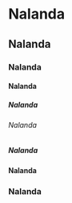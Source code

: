 # Nalanda
## Nalanda
### Nalanda
#### Nalanda
##### Nalanda
###### Nalanda
##### Nalanda
#### Nalanda
### Nalanda
## 
# 




